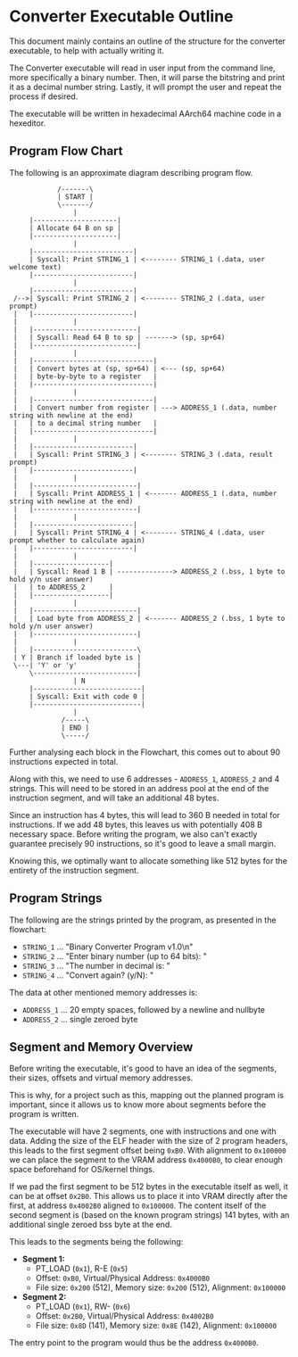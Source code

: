 # Converter Executable Outline

This document mainly contains an outline of the structure for the converter executable, to help with actually writing it.

The Converter executable will read in user input from the command line, more specifically a binary number.
Then, it will parse the bitstring and print it as a decimal number string.
Lastly, it will prompt the user and repeat the process if desired.

The executable will be written in hexadecimal AArch64 machine code in a hexeditor.

## Program Flow Chart

The following is an approximate diagram describing program flow.

```
            /-------\
            | START |
            \-------/
                |
     |---------------------|
     | Allocate 64 B on sp |
     |---------------------|
                |
     |-------------------------|
     | Syscall: Print STRING_1 | <-------- STRING_1 (.data, user welcome text)
     |-------------------------|
                |
     |-------------------------|
 /-->| Syscall: Print STRING_2 | <-------- STRING_2 (.data, user prompt)
 |   |-------------------------|
 |              |
 |   |--------------------------|
 |   | Syscall: Read 64 B to sp | -------> (sp, sp+64)
 |   |--------------------------|
 |              |
 |   |------------------------------|
 |   | Convert bytes at (sp, sp+64) | <--- (sp, sp+64)
 |   | byte-by-byte to a register   |
 |   |------------------------------|
 |              |
 |   |------------------------------|
 |   | Convert number from register | ---> ADDRESS_1 (.data, number string with newline at the end)
 |   | to a decimal string number   |
 |   |------------------------------|
 |              |
 |   |-------------------------|
 |   | Syscall: Print STRING_3 | <-------- STRING_3 (.data, result prompt)
 |   |-------------------------|
 |              |
 |   |--------------------------|
 |   | Syscall: Print ADDRESS_1 | <------- ADDRESS_1 (.data, number string with newline at the end)
 |   |--------------------------|
 |              |
 |   |-------------------------|
 |   | Syscall: Print STRING_4 | <-------- STRING_4 (.data, user prompt whether to calculate again)
 |   |-------------------------|
 |              |
 |   |-------------------|
 |   | Syscall: Read 1 B | --------------> ADDRESS_2 (.bss, 1 byte to hold y/n user answer)
 |   | to ADDRESS_2      |
 |   |-------------------|
 |              |
 |   |--------------------------|
 |   | Load byte from ADDRESS_2 | <------- ADDRESS_2 (.bss, 1 byte to hold y/n user answer)
 |   |--------------------------|
 |              |
 |   |--------------------------\
 | Y | Branch if loaded byte is |
 \---| 'Y' or 'y'               |
     \--------------------------|
                | N
     |---------------------------|
     | Syscall: Exit with code 0 |
     |---------------------------|
                |
             /-----\
             | END |
             \-----/
```

Further analysing each block in the Flowchart, this comes out to about 90 instructions expected in total.

Along with this, we need to use 6 addresses - `ADDRESS_1`, `ADDRESS_2` and 4 strings.
This will need to be stored in an address pool at the end of the instruction segment, and will take an additional 48 bytes.

Since an instruction has 4 bytes, this will lead to 360 B needed in total for instructions.
If we add 48 bytes, this leaves us with potentially 408 B necessary space.
Before writing the program, we also can't exactly guarantee precisely 90 instructions, so it's good to leave a small margin.

Knowing this, we optimally want to allocate something like 512 bytes for the entirety of the instruction segment.

## Program Strings

The following are the strings printed by the program, as presented in the flowchart:

- `STRING_1` ... "Binary Converter Program v1.0\n"
- `STRING_2` ... "Enter binary number (up to 64 bits): "
- `STRING_3` ... "The number in decimal is: "
- `STRING_4` ... "Convert again? (y/N): "

The data at other mentioned memory addresses is:

- `ADDRESS_1` ... 20 empty spaces, followed by a newline and nullbyte
- `ADDRESS_2` ... single zeroed byte

## Segment and Memory Overview

Before writing the executable, it's good to have an idea of the segments, their sizes, offsets and virtual memory addresses.

This is why, for a project such as this, mapping out the planned program is important, since it allows us to know more about segments before the program is written.

The executable will have 2 segments, one with instructions and one with data.
Adding the size of the ELF header with the size of 2 program headers, this leads to the first segment offset being `0xB0`.
With alignment to `0x100000` we can place the segment to the VRAM address `0x4000B0`, to clear enough space beforehand for OS/kernel things.

If we pad the first segment to be 512 bytes in the executable itself as well, it can be at offset `0x2B0`.
This allows us to place it into VRAM directly after the first, at address `0x4002B0` aligned to `0x100000`.
The content itself of the second segment is (based on the known program strings) 141 bytes, with an additional single zeroed bss byte at the end.

This leads to the segments being the following:

- **Segment 1:**
  - PT_LOAD (`0x1`), R-E (`0x5`)
  - Offset: `0xB0`, Virtual/Physical Address: `0x4000B0`
  - File size: `0x200` (512), Memory size: `0x200` (512), Alignment: `0x100000`
- **Segment 2:**
  - PT_LOAD (`0x1`), RW- (`0x6`)
  - Offset: `0x2B0`, Virtual/Physical Address: `0x4002B0`
  - File size: `0x8D` (141), Memory size: `0x8E` (142), Alignment: `0x100000`

The entry point to the program would thus be the address `0x4000B0`.


